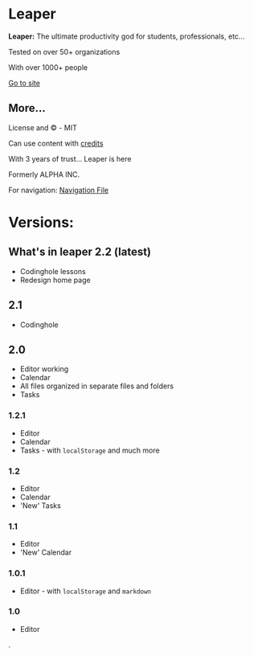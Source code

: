 <h1>Leaper</h1>
<p><strong>Leaper:</strong> The ultimate productivity god for students, professionals, etc...</p>

<p>Tested on over 50+ organizations</p>
<p>With over 1000+ people</p>

<p><a href="https://leaperstuff.github.io">Go to site</a></p>

<h2>More...</h2>
<p>License and &copy; - MIT</p>
<p>Can use content with <a href="credit.md">credits</a></p>

<p>With 3 years of trust... Leaper is here</p>
<p>Formerly ALPHA INC.</p>

<p>For navigation: <a href="howto.md">Navigation File</a></p>

<h1>Versions:</h1>

<h2>What's in leaper 2.2 (latest)</h2>
<ul>
<li>Codinghole lessons</li>
<li>Redesign home page</li>
</ul>

<h2>2.1</h2>
<ul>
<li>Codinghole</li>
</ul>

<h2>2.0</h2>
<ul>
    <li>Editor working</li>
    <li>Calendar</li>
    <li>All files organized in separate files and folders</li>
    <li>Tasks</li>
</ul>

<h3>1.2.1</h3>
<ul>
    <li>Editor</li>
    <li>Calendar</li>
    <li>Tasks - with <code>localStorage</code> and much more</li>
</ul>

<h3>1.2</h3>
<ul>
    <li>Editor</li>
    <li>Calendar</li>
    <li>'New' Tasks</li>
</ul>

<h3>1.1</h3>
<ul>
    <li>Editor</li>
    <li>'New' Calendar</li>
</ul>

<h3>1.0.1</h3>
<ul>
    <li>Editor - with <code>localStorage</code> and <code>markdown</code></li>
</ul>

<h3>1.0</h3>
<ul>
    <li>Editor</li>
</ul>
.